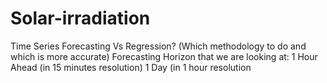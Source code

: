 # Solar-irradiation
Time Series Forecasting Vs Regression? (Which methodology to do and which is more accurate)
Forecasting Horizon that we are looking at:
1 Hour Ahead (in 15 minutes resolution)
1 Day (in 1 hour resolution
